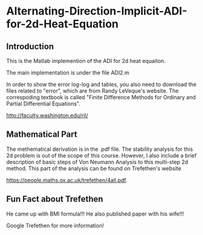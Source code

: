# Alternating-Direction-Implicit-ADI-for-2d-Heat-Equation

## Introduction 

This is the Matlab implemention of the ADI for 2d heat equaiton. 

The main implementation is under the file ADI2.m

In order to show the error log-log and tables, you also need to download the files related to "error", which are from Randy LeVeque's website. The correspoding textbook is called "Finite Difference Methods for Ordinary and Partial Differential Equations".

http://faculty.washington.edu/rjl/

## Mathematical Part

The methematical derivation is in the .pdf file. The stability analysis for this 2d problem is out of the scope of this course. However, I also include a brief description of basic steps of Von Neumann Analysis to this multi-step 2d method. This part of the analysis can be found on Trefethen's website 

https://people.maths.ox.ac.uk/trefethen/4all.pdf.

## Fun Fact about Trefethen 

He came up with BMI formula!!! He also published paper with his wife!!!

Google Trefethen for more information!
